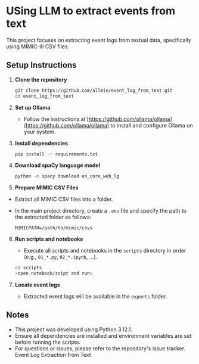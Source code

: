 # USing LLM to extract events from text

This project focuses on extracting event logs from textual data, specifically using MIMIC-III CSV files.

## Setup Instructions

1. **Clone the repository**
    ```bash
    git clone https://github.com/allmin/event_log_from_text.git
    cd event_log_from_text
    ```

2. **Set up Ollama**
    - Follow the instructions at [https://github.com/ollama/ollama](https://github.com/ollama/ollama) to install and configure Ollama on your system.

3. **Install dependencies**
    ```bash
    pip install -r requirements.txt
    ```

4. **Download spaCy language model**
    ```bash
    python -m spacy download en_core_web_lg
    ```

 5. **Prepare MIMIC CSV Files**

- Extract all MIMIC CSV files into a folder.
- In the main project directory, create a `.env` file and specify the path to the extracted folder as follows:

  ```dotenv
  MIMICPATH=/path/to/mimic/csvs

6. **Run scripts and notebooks**
    - Execute all scripts and notebooks in the `scripts` directory in order (e.g., `01_*.py`, `02_*.ipynb`, ...).
    ```bash
    cd scripts
    <open notebook/scipt and run>
    ```

7. **Locate event logs**
    - Extracted event logs will be available in the `exports` folder.

## Notes

- This project was developed using Python 3.12.1.
- Ensure all dependencies are installed and environment variables are set before running the scripts.
- For questions or issues, please refer to the repository's issue tracker. Event Log Extraction from Text
